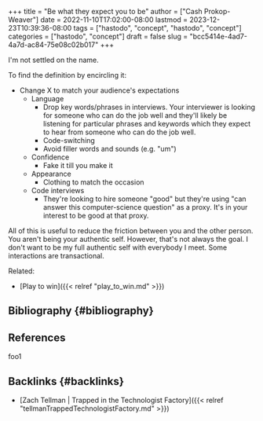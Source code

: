+++
title = "Be what they expect you to be"
author = ["Cash Prokop-Weaver"]
date = 2022-11-10T17:02:00-08:00
lastmod = 2023-12-23T10:39:36-08:00
tags = ["hastodo", "concept", "hastodo", "concept"]
categories = ["hastodo", "concept"]
draft = false
slug = "bcc5414e-4ad7-4a7d-ac84-75e08c02b017"
+++

I'm not settled on the name.

To find the definition by encircling it:

-   Change X to match your audience's expectations
    -   Language
        -   Drop key words/phrases in interviews. Your interviewer is looking for someone who can do the job well and they'll likely be listening for particular phrases and keywords which they expect to hear from someone who can do the job well.
        -   Code-switching
        -   Avoid filler words and sounds (e.g. "um")
    -   Confidence
        -   Fake it till you make it
    -   Appearance
        -   Clothing to match the occasion
    -   Code interviews
        -   They're looking to hire someone "good" but they're using "can answer this computer-science question" as a proxy. It's in your interest to be good at that proxy.

All of this is useful to reduce the friction between you and the other person. You aren't being your authentic self. However, that's not always the goal. I don't want to be my full authentic self with everybody I meet. Some interactions are transactional.

Related:

-   [Play to win]({{< relref "play_to_win.md" >}})


## Bibliography {#bibliography}

## References

<style>.csl-entry{text-indent: -1.5em; margin-left: 1.5em;}</style><div class="csl-bib-body">
</div>

foo1


## Backlinks {#backlinks}

-   [Zach Tellman | Trapped in the Technologist Factory]({{< relref "tellmanTrappedTechnologistFactory.md" >}})

